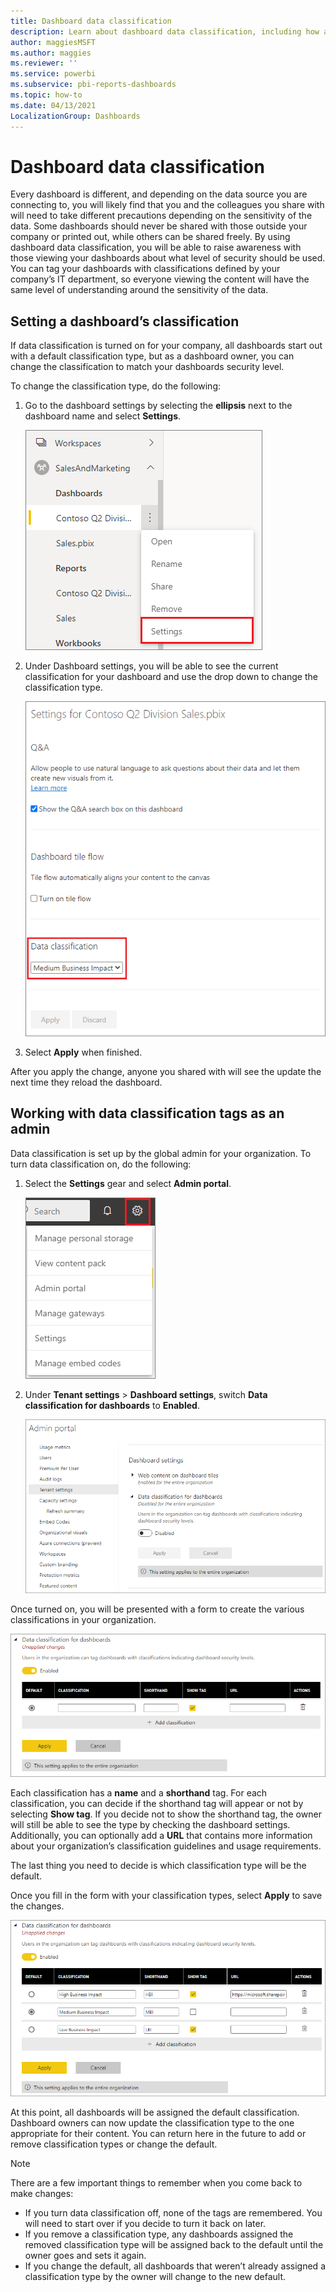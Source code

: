 ```yaml
---
title: Dashboard data classification
description: Learn about dashboard data classification, including how an Admin should set it up and how dashboard owners can change the classification.
author: maggiesMSFT
ms.author: maggies
ms.reviewer: ''
ms.service: powerbi
ms.subservice: pbi-reports-dashboards
ms.topic: how-to
ms.date: 04/13/2021
LocalizationGroup: Dashboards
---
```

# Dashboard data classification
Every dashboard is different, and depending on the data source you are connecting to, you will likely find that you and the colleagues you share with will need to take different precautions depending on the sensitivity of the data. Some dashboards should never be shared with those outside your company or printed out, while others can be shared freely. By using dashboard data classification, you will be able to raise awareness with those viewing your dashboards about what level of security should be used. You can tag your dashboards with classifications defined by your company’s IT department, so everyone viewing the content will have the same level of understanding around the sensitivity of the data.

## Setting a dashboard’s classification
If data classification is turned on for your company, all dashboards start out with a default classification type, but as a dashboard owner, you can change the classification to match your dashboards security level.

To change the classification type, do the following:

1. Go to the dashboard settings by selecting the **ellipsis** next to the dashboard name and select **Settings**.
   
    ![Screenshot of a dashboard, showing the Settings selection.](media/service-data-classification/dashboard_settings.png)
2. Under Dashboard settings, you will be able to see the current classification for your dashboard and use the drop down to change the classification type.
   
    ![Screenshot of the dashboard settings, showing a current classification and the Data classification drop down selection.](media/service-data-classification/classification_setting_dropdown.png)
3. Select **Apply** when finished.

After you apply the change, anyone you shared with will see the update the next time they reload the dashboard.

## Working with data classification tags as an admin
Data classification is set up by the global admin for your organization. To turn data classification on, do the following:

1. Select the **Settings** gear and select **Admin portal**.
   
    ![Screenshot of the Settings gear, showing the Admin portal selection.](media/service-data-classification/admin_portal_in_settings.png)
2. Under **Tenant settings** > **Dashboard settings**, switch **Data classification for dashboards** to **Enabled**.
   
    ![Screenshot of the Admin Portal, showing the Tenant settings and the Data classification for dashboards and reports selection.](media/service-data-classification/data_classification_switch_location.png)

Once turned on, you will be presented with a form to create the various classifications in your organization.

![Screenshot of a form, showing field entries for various classifications in your organization.](media/service-data-classification/blank_classification_form.png)

Each classification has a **name** and a **shorthand** tag. For each classification, you can decide if the shorthand tag will appear or not by selecting **Show tag**. If you decide not to show the shorthand tag, the owner will still be able to see the type by checking the dashboard settings. Additionally, you can optionally add a **URL** that contains more information about your organization’s classification guidelines and usage requirements.  

The last thing you need to decide is which classification type will be the default.  

Once you fill in the form with your classification types, select **Apply** to save the changes.

![Screenshot of a form, showing filled entries with the classifications types to apply.](media/service-data-classification/filled_in_classification_form.png)

At this point, all dashboards will be assigned the default classification. Dashboard owners can now update the classification type to the one appropriate for their content. You can return here in the future to add or remove classification types or change the default.  

> [!NOTE]
> There are a few important things to remember when you come back to make changes:
> 
> * If you turn data classification off, none of the tags are remembered. You will need to start over if you decide to turn it back on later.  
> * If you remove a classification type, any dashboards assigned the removed classification type will be assigned back to the default until the owner goes and sets it again.  
> * If you change the default, all dashboards that weren’t already assigned a classification type by the owner will change to the new default.
> 
> 

